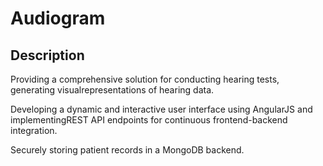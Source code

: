 # Audiogram

## Description
<p> Providing a comprehensive solution for conducting hearing tests, generating visualrepresentations of hearing data.
  
Developing a dynamic and interactive user interface using AngularJS and implementingREST API endpoints for continuous frontend-backend integration.
  
Securely storing patient records in a MongoDB backend. <p>
